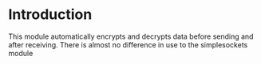 # Introduction

This module automatically encrypts and decrypts data before sending and after receiving. 
There is almost no difference in use to the simplesockets module